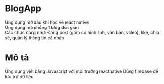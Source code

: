 # BlogApp
Ứng dụng mở đầu khi học về react native  
Ứng dụng mô phổng 1 blog đơn giản  
Các chức năng như: Đăng post (gồm có hình ảnh, văn bản, video), like, chia sẻ, quản lý thông tin cá nhân

# Mô tả
Ứng dụng viết bằng Javascript với môi trường reactnative
Dùng firebase để lưu trữ dữ liệu
